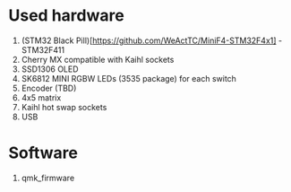 # Used hardware
1. (STM32 Black Pill)[https://github.com/WeActTC/MiniF4-STM32F4x1] - STM32F411
2. Cherry MX compatible with Kaihl sockets
3. SSD1306 OLED
4. SK6812 MINI RGBW LEDs (3535 package) for each switch
5. Encoder (TBD)
6. 4x5 matrix
7. Kaihl hot swap sockets
8. USB

# Software
1. qmk_firmware

